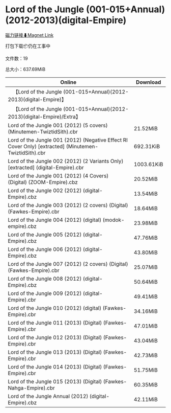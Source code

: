 # Lord of the Jungle (001-015+Annual)(2012-2013)(digital-Empire)

[磁力链接⬇Magnet Link](magnet:?xt=urn:btih:9d9c8190bef2b2e636d2df6b69d85c971e45e708&dn=Lord%20of%20the%20Jungle%20%28001-015%2BAnnual%29%282012-2013%29%28digital-Empire%29)

打包下载📦仍在工事中

文件数：19

总大小：637.69MiB

Online | Download
--- | ---
&emsp;【Lord of the Jungle (001-015+Annual)(2012-2013)(digital-Empire)】 | 
&emsp;【Lord of the Jungle (001-015+Annual)(2012-2013)(digital-Empire)/Extra】 | 
Lord of the Jungle 001 (2012) (5 covers) (Minutemen-TwiztidSith).cbr | 21.52MiB
Lord of the Jungle 001 (2012) (Negative Effect RI Cover Only) \[extracted\] (Minutemen-TwiztidSith).cbr | 692.31KiB
Lord of the Jungle 002 (2012) (2 Variants Only) \[extracted\] (digital-Empire).cbr | 1003.61KiB
Lord of the Jungle 001 (2012) (4 Covers) (Digital) (ZOOM-Empire).cbz | 20.52MiB
Lord of the Jungle 002 (2012) (digital-Empire).cbz | 13.54MiB
Lord of the Jungle 003 (2012) (2 covers) (Digital) (Fawkes-Empire).cbr | 18.64MiB
Lord of the Jungle 004 (2012) (digital) (modok-empire).cbz | 23.98MiB
Lord of the Jungle 005 (2012) (digital-Empire).cbz | 47.76MiB
Lord of the Jungle 006 (2012) (digital-Empire).cbz | 43.80MiB
Lord of the Jungle 007 (2012) (2 covers) (Digital) (Fawkes-Empire).cbr | 25.07MiB
Lord of the Jungle 008 (2012) (digital-Empire).cbz | 50.64MiB
Lord of the Jungle 009 (2012) (digital-Empire).cbr | 49.41MiB
Lord of the Jungle 010 (2012) (digital) (Fawkes-Empire).cbr | 34.16MiB
Lord of the Jungle 011 (2013) (Digital) (Fawkes-Empire).cbr | 47.01MiB
Lord of the Jungle 012 (2013) (Digital) (Fawkes-Empire).cbr | 43.04MiB
Lord of the Jungle 013 (2013) (Digital) (Fawkes-Empire).cbr | 42.73MiB
Lord of the Jungle 014 (2013) (Digital) (Fawkes-Empire).cbr | 51.75MiB
Lord of the Jungle 015 (2013) (Digital) (Fawkes-Nahga-Empire).cbr | 60.35MiB
Lord of the Jungle Annual (2012) (digital-Empire).cbz | 42.11MiB